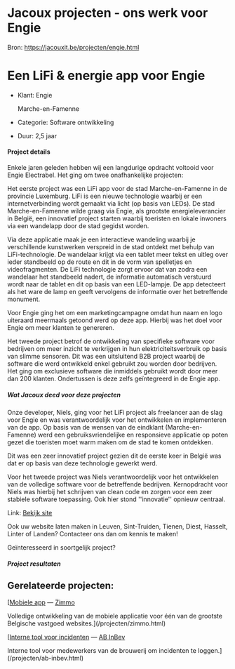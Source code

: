 # Jacoux projecten - ons werk voor Engie

Bron: https://jacouxit.be/projecten/engie.html

# Een LiFi & energie app voor Engie



* Klant:
  Engie
    
  Marche-en-Famenne
* Categorie:
  Software ontwikkeling
* Duur:
  2,5 jaar



#### Project details

  

Enkele jaren geleden hebben wij een langdurige opdracht
voltooid voor Engie Electrabel. Het ging om twee onafhankelijke
projecten:

Het eerste project was een LiFi app voor de stad Marche-en-Famenne
in de provincie Luxemburg. LiFi is een nieuwe technologie waarbij
er een internetverbinding wordt gemaakt via licht (op basis van LEDs).
De stad Marche-en-Famenne wilde graag via Engie, als grootste
energieleverancier in België, een innovatief project starten
waarbij toeristen en lokale inwoners via een wandelapp door de
stad gegidst worden.

Via deze applicatie maak je een interactieve wandeling waarbij
je verschillende kunstwerken verspreid in de stad ontdekt met behulp
van LiFi-technologie. De wandelaar krijgt via een tablet meer tekst
en uitleg over ieder standbeeld op de route en dit in de vorm van spelletjes
en videofragmenten. De LiFi technologie zorgt ervoor dat van zodra een wandelaar
het standbeeld nadert, de informatie automatisch verstuurd wordt naar de tablet
en dit op basis van een LED-lampje. De app detecteert als het ware de lamp
en geeft vervolgens de informatie over het betreffende monument.

Voor Engie ging het om een marketingcampagne omdat hun naam en logo
uiteraard meermaals getoond werd op deze app. Hierbij was het doel voor Engie
om meer klanten te genereren.

  
Het tweede project betrof de ontwikkeling van specifieke software voor bedrijven
om meer inzicht te verkrijgen in hun elektriciteitsverbruik op basis van slimme
sensoren.
Dit was een uitsluitend B2B project waarbij de software die werd ontwikkeld enkel
gebruikt zou worden door bedrijven.
Het ging om exclusieve software die inmiddels gebruikt wordt door meer dan 200 klanten.
Ondertussen is deze zelfs geïntegreerd in de Engie app.

##### Wat Jacoux deed voor deze projecten

Onze developer, Niels, ging voor het LiFi project als freelancer aan de slag voor
Engie en was
verantwoordelijk voor het ontwikkelen en implementeren van de app. Op basis van
de wensen van de eindklant (Marche-en-Famenne) werd een gebruiksvriendelijke en
responsieve applicatie op poten gezet die toeristen moet warm maken om de stad te
komen ontdekken.

Dit was een zeer innovatief project gezien dit de eerste keer in België was dat er
op basis van deze technologie gewerkt werd.

Voor het tweede project was Niels verantwoordelijk voor het ontwikkelen van de volledige
software voor de betreffende bedrijven. Kernopdracht voor Niels
was hierbij het schrijven van clean code en zorgen voor een zeer stabiele software
toepassing.
Ook hier stond ''innovatie'' opnieuw centraal.
  
  
Link:
[Bekijk site](https://www.famenneardenne.be/nl/details/LOD-01-0AVJ-6VEB&type=11/)

Ook uw website laten maken in Leuven, Sint-Truiden, Tienen, Diest, Hasselt, Linter of Landen? Contacteer ons dan om kennis te maken!

Geïnteresseerd in soortgelijk project?

##### Project resultaten

## Gerelateerde projecten:

[[Mobiele app](/projecten/zimmo.html)
—
[Zimmo](/projecten/zimmo.html)

Volledige ontwikkeling van de mobiele applicatie voor één van de grootste
Belgische vastgoed websites.](/projecten/zimmo.html)



[[Interne tool voor
incidenten](/projecten/ab-inbev.html)
—
[AB InBev](/projecten/ab-inbev.html)

Interne tool voor medewerkers van de brouwerij om incidenten te loggen.](/projecten/ab-inbev.html)